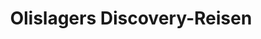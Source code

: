 ---
title: "Olislagers Discovery-Reisen"
url: /tamm/olislagers-discovery-reisen/
shop: Reisebüro
---